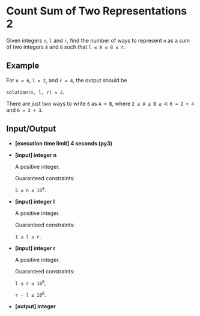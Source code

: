 # Count Sum of Two Representations 2

Given integers `n`, `l` and `r`, find the number of ways to represent `n` as a sum of two integers `A` and `B` such that `l ≤ A ≤ B ≤ r`.

## Example

For `n = 6`, `l = 2`, and `r = 4`, the output should be

`solution(n, l, r) = 2`.

There are just two ways to write `6` as `A + B`, where `2 ≤ A ≤ B ≤ 4`: `6 = 2 + 4` and `6 = 3 + 3`.

## Input/Output

- **[execution time limit] 4 seconds (py3)**

- **[input] integer n**

	A positive integer.

	Guaranteed constraints:

	<code>5 ≤ n ≤ 10<sup>9</sup></code>.

- **[input] integer l**

	A positive integer.

	Guaranteed constraints:

	`1 ≤ l ≤ r`.

- **[input] integer r**

	A positive integer.

	Guaranteed constraints:

	<code>l ≤ r ≤ 10<sup>9</sup></code>,

	<code>r - l ≤ 10<sup>6</sup></code>.

- **[output] integer**

